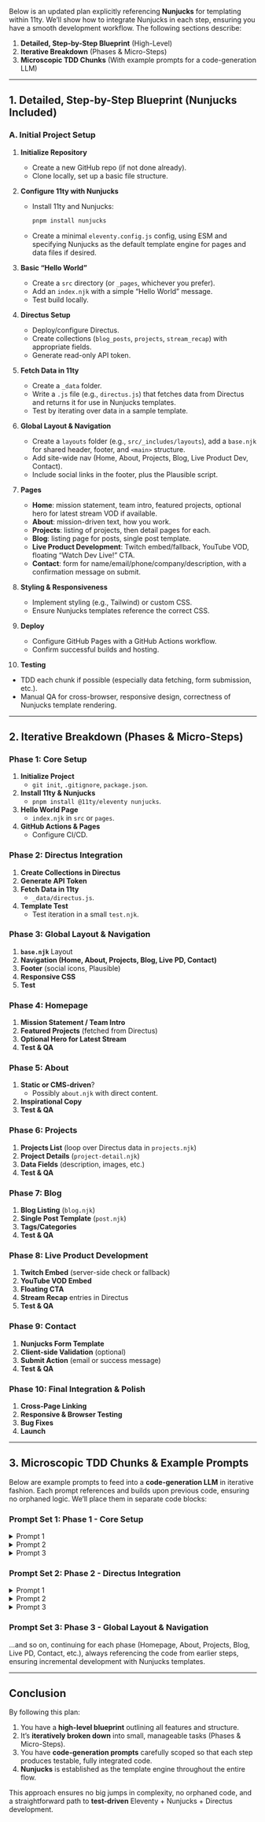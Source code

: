 Below is an updated plan explicitly referencing **Nunjucks** for templating within 11ty. We’ll show how to integrate Nunjucks in each step, ensuring you have a smooth development workflow. The following sections describe:

1. **Detailed, Step-by-Step Blueprint** (High-Level)  
2. **Iterative Breakdown** (Phases & Micro-Steps)  
3. **Microscopic TDD Chunks** (With example prompts for a code-generation LLM)  

---

## 1. Detailed, Step-by-Step Blueprint (Nunjucks Included)

### A. Initial Project Setup
1. **Initialize Repository**  
   - Create a new GitHub repo (if not done already).  
   - Clone locally, set up a basic file structure.

2. **Configure 11ty with Nunjucks**  
   - Install 11ty and Nunjucks:  
     ```bash
     pnpm install nunjucks
     ```  
   - Create a minimal `eleventy.config.js` config, using ESM and specifying Nunjucks as the default template engine for pages and data files if desired.

3. **Basic “Hello World”**  
   - Create a `src` directory (or `_pages`, whichever you prefer).  
   - Add an `index.njk` with a simple “Hello World” message.  
   - Test build locally.

4. **Directus Setup**  
   - Deploy/configure Directus.  
   - Create collections (`blog_posts`, `projects`, `stream_recap`) with appropriate fields.  
   - Generate read-only API token.

5. **Fetch Data in 11ty**  
   - Create a `_data` folder.  
   - Write a `.js` file (e.g., `directus.js`) that fetches data from Directus and returns it for use in Nunjucks templates.  
   - Test by iterating over data in a sample template.

6. **Global Layout & Navigation**  
   - Create a `layouts` folder (e.g., `src/_includes/layouts`), add a `base.njk` for shared header, footer, and `<main>` structure.  
   - Add site-wide nav (Home, About, Projects, Blog, Live Product Dev, Contact).  
   - Include social links in the footer, plus the Plausible script.

7. **Pages**  
   - **Home**: mission statement, team intro, featured projects, optional hero for latest stream VOD if available.  
   - **About**: mission-driven text, how you work.  
   - **Projects**: listing of projects, then detail pages for each.  
   - **Blog**: listing page for posts, single post template.  
   - **Live Product Development**: Twitch embed/fallback, YouTube VOD, floating “Watch Dev Live!” CTA.  
   - **Contact**: form for name/email/phone/company/description, with a confirmation message on submit.

8. **Styling & Responsiveness**  
   - Implement styling (e.g., Tailwind) or custom CSS.  
   - Ensure Nunjucks templates reference the correct CSS.

9. **Deploy**  
   - Configure GitHub Pages with a GitHub Actions workflow.  
   - Confirm successful builds and hosting.

10. **Testing**  
   - TDD each chunk if possible (especially data fetching, form submission, etc.).  
   - Manual QA for cross-browser, responsive design, correctness of Nunjucks template rendering.

---

## 2. Iterative Breakdown (Phases & Micro-Steps)

### **Phase 1: Core Setup**
1. **Initialize Project**  
   - `git init`, `.gitignore`, `package.json`.
2. **Install 11ty & Nunjucks**  
   - `pnpm install @11ty/eleventy nunjucks`.
3. **Hello World Page**  
   - `index.njk` in `src` or `pages`.
4. **GitHub Actions & Pages**  
   - Configure CI/CD.

### **Phase 2: Directus Integration**
1. **Create Collections in Directus**  
2. **Generate API Token**  
3. **Fetch Data in 11ty**  
   - `_data/directus.js`.
4. **Template Test**  
   - Test iteration in a small `test.njk`.

### **Phase 3: Global Layout & Navigation**
1. **`base.njk`** Layout  
2. **Navigation (Home, About, Projects, Blog, Live PD, Contact)**  
3. **Footer** (social icons, Plausible)  
4. **Responsive CSS**  
5. **Test**

### **Phase 4: Homepage**
1. **Mission Statement / Team Intro**  
2. **Featured Projects** (fetched from Directus)  
3. **Optional Hero for Latest Stream**  
4. **Test & QA**

### **Phase 5: About**
1. **Static or CMS-driven**?  
   - Possibly `about.njk` with direct content.  
2. **Inspirational Copy**  
3. **Test & QA**

### **Phase 6: Projects**
1. **Projects List** (loop over Directus data in `projects.njk`)  
2. **Project Details** (`project-detail.njk`)  
3. **Data Fields** (description, images, etc.)  
4. **Test & QA**

### **Phase 7: Blog**
1. **Blog Listing** (`blog.njk`)  
2. **Single Post Template** (`post.njk`)  
3. **Tags/Categories**  
4. **Test & QA**

### **Phase 8: Live Product Development**
1. **Twitch Embed** (server-side check or fallback)  
2. **YouTube VOD Embed**  
3. **Floating CTA**  
4. **Stream Recap** entries in Directus  
5. **Test & QA**

### **Phase 9: Contact**
1. **Nunjucks Form Template**  
2. **Client-side Validation** (optional)  
3. **Submit Action** (email or success message)  
4. **Test & QA**

### **Phase 10: Final Integration & Polish**
1. **Cross-Page Linking**  
2. **Responsive & Browser Testing**  
3. **Bug Fixes**  
4. **Launch**

---

## 3. Microscopic TDD Chunks & Example Prompts

Below are example prompts to feed into a **code-generation LLM** in iterative fashion. Each prompt references and builds upon previous code, ensuring no orphaned logic. We’ll place them in separate code blocks:

### **Prompt Set 1: Phase 1 - Core Setup**

<details>
<summary>Prompt 1</summary>

```markdown
**Phase 1 - Step 1: Initialize Project**

You are a code-generation LLM. I have an empty GitHub repository for an Eleventy + Nunjucks project. Please generate:
1. A minimal `package.json` that includes "@11ty/eleventy" and "nunjucks" as dev dependencies.
2. A `.gitignore` for Node development (ignore node_modules, .DS_Store, etc.).

Include recommended scripts in `package.json`:
- "build": "eleventy"
- "start": "eleventy --serve"
```
</details>

<details>
<summary>Prompt 2</summary>

```markdown
**Phase 1 - Step 2: Eleventy Config & Hello World**

Create:
1. A minimal `.eleventy.js` config that sets:
   - Input directory: "src"
   - Output directory: "_site"
   - `markdownTemplateEngine` and `htmlTemplateEngine` set to "njk" for Nunjucks
2. A folder named `src` with an `index.njk` that prints "Hello World" in an HTML wrapper (e.g., `<h1>`).
3. Provide the final code for each file. Confirm we can run "pnpm run build" and "pnpm run start".
```
</details>

<details>
<summary>Prompt 3</summary>

```markdown
**Phase 1 - Step 3: GitHub Actions & GitHub Pages**

Now write a GitHub Actions YAML config (`.github/workflows/deploy.yml`) that:
- Checks out code
- Installs dependencies
- Builds with `pnpm run build`
- Deploys `_site` to the `gh-pages` branch

Finally, explain how to enable GitHub Pages from the repo settings to serve from `gh-pages`.
```
</details>

### **Prompt Set 2: Phase 2 - Directus Integration**

<details>
<summary>Prompt 1</summary>

```markdown
**Phase 2 - Step 1: Create Collections in Directus**

I have a Directus instance at `https://directus.example.com`. Provide a migration script (or instructions) that creates these collections:

- blog_posts
  - title (string)
  - date (datetime)
  - author (string)
  - body (text/rich)
  - tags (json or multiple select)
  - image (file relationship optional)

- projects
  - name (string)
  - status (enum: 'launched', 'in development')
  - description (text)
  - technologies (json or multiple select)
  - problem_solved (text)
  - outcomes_results (text)
  - image (file relationship optional)

- stream_recap
  - title (string)
  - date (datetime)
  - youtube_link (string)
  - description (text)

Provide a Node script using the Directus JS client or a set of REST calls with cURL. Then show how to run it.
```
</details>

<details>
<summary>Prompt 2</summary>

```markdown
**Phase 2 - Step 2: Generate API Token**

Demonstrate how to generate a read-only API token in Directus. Provide either a code snippet using Directus JS or an example cURL command. I will store this token in a `.env` file (ignored by git). Show me how to do so without exposing secrets in the codebase.
```
</details>

<details>
<summary>Prompt 3</summary>

```markdown
**Phase 2 - Step 3: Eleventy Data Fetch (Nunjucks)**

Create a file `_data/directus.js` in the Eleventy project. It should:

1. Read the API token from `.env`.
2. Fetch each collection (blog_posts, projects, stream_recap) from Directus.
3. Return an object like `{ blogPosts: [...], projects: [...], streamRecap: [...] }`.
4. Handle errors gracefully (log a message, return empty arrays if fetch fails).

Write a simple test with Jest or another framework to mock the fetch calls and ensure we receive arrays of objects. Provide the test file code as well.
```
</details>

### **Prompt Set 3: Phase 3 - Global Layout & Navigation**  
...and so on, continuing for each phase (Homepage, About, Projects, Blog, Live PD, Contact, etc.), always referencing the code from earlier steps, ensuring incremental development with Nunjucks templates.

---

## Conclusion

By following this plan:

1. You have a **high-level blueprint** outlining all features and structure.
2. It’s **iteratively broken down** into small, manageable tasks (Phases & Micro-Steps).
3. You have **code-generation prompts** carefully scoped so that each step produces testable, fully integrated code.  
4. **Nunjucks** is established as the template engine throughout the entire flow.

This approach ensures no big jumps in complexity, no orphaned code, and a straightforward path to **test-driven** Eleventy + Nunjucks + Directus development.

